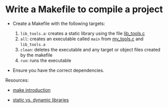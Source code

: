 # Write a Makefile to compile a project

- Create a Makefile with the following targets:

    1. `lib_tools.a`: creates a static library using the file [lib_tools.c](./lib_tools.c)
    2. `all`: creates an executable called `main` from [my_tools.c](./my_tools.c) and `lib_tools.a`
    3. `clean`: deletes the executable and any target or object files created by the makefile
    4. `run`: runs the executable

- Ensure you have the correct dependencies.

Resources:

- [make introduction](https://www.gnu.org/software/make/manual/make.html#Introduction)

- [static vs. dynamic libraries](https://www.geeksforgeeks.org/static-vs-dynamic-libraries/)
